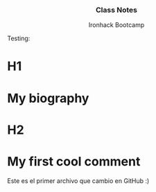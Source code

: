 

<!-- Structure -->
<!--I'm using markdown "reference" style links for readability.
*** Reference links are enclosed in square brackets [ ] instead of parentheses ( ).
*** See the bottom of this document for the declaration of reference variables
*** https://www.markdownguide.org/basic-syntax/#reference-style-links
-->

<!-- "back to top" -->

<a name="readme-top"></a>

<!-- PROJECT LOGO -->
<br />
<div align="center">

  <h3 align="center">Class Notes</h3>
  <p align="center">Ironhack Bootcamp </p>

</div>

Testing:
# H1

# My biography
# H2
# My first cool comment


Este es el primer archivo que cambio en GitHub :)